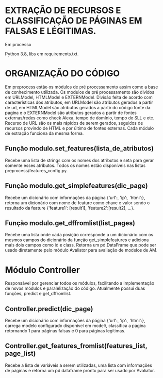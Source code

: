 # EXTRAÇÃO DE RECURSOS E CLASSIFICAÇÃO DE PÁGINAS EM FALSAS E LÉGITIMAS.
Em processo

Python 3.8, libs em requirements.txt.

# ORGANIZAÇÃO DO CÓDIGO
Em preprocess estão os módulos de pré processamento assim como a base de conhecimento utilizada. Os modulos de pré processamento são dividos em URLModel, HTMLModel e EXTERNModel. Divisão feita de acordo com características dos atributos, em URLModel são atributos gerados a partir de url, em HTMLModel são atributos gerados a partir do código fonte da pagina e o EXTERNModel são atributos gerados a partir de fontes externas/redes como check Alexa, tempo de domínio, tempo de SLL e etc. Recurso de URL são os mais rápidos de serem gerados, seguidos de recursos provindo de HTML e por último de fontes externas. Cada módulo de extração funciona da mesma forma.

## Função modulo.set_features(lista_de_atributos)
Recebe uma lista de strings com os nomes dos atributos e seta para gerar somente esses atributos. Todos os nomes estão disponíveis nas listas preprocess/features_config.py.

## Função modulo.get_simplefeatures(dic_page)
Recebe um dicionário com informações da página {'url':<url>, 'ip':<ip>, 'html':<html>}, retorna um dicionário com nome de feature como chave e valor sendo o resultado da feature {'feature1': [result1], 'feature2':[result2], ...}.
 
## Função modulo.get_dffromlist(list_pages)
Recebe uma lista onde cada posição corresponde a um dicionário com os mesmos campos do dicionário da função get_simplefeatures e adiciona mais dois campos como id e class. Retorna um pd.DataFrame que pode ser usado diretamente pelo módulo Avaliator para avaliação de modelos de AM.

# Módulo Controller
Responsável por gerenciar todos os módulos, facilitando a implementação de novos módulos e paralelização do código. Atualmente possui duas funções, predict e get_dffromlist.
## Controller.predict(dic_page)
Recebe um dicionário com informações da página {'url':<url>, 'ip':<ip>, 'html':<html>}, carrega modelo configurado disponível em model/, classifica a página retornando 1 para páginas falsas e 0 para páginas legítimas.
 
## Controller.get_features_fromlist(features_list, page_list)  
Recebe a lista de variáveis a serem utilizadas, uma lista com informações de páginas e retorna um pd.dataframe pronto para ser usado por Avaliator.
